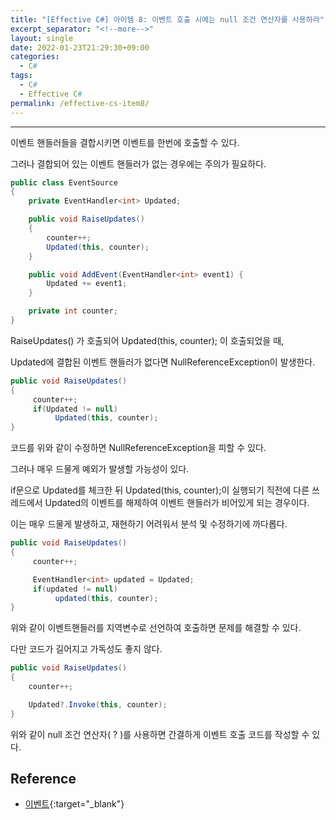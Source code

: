 ```yaml
---
title: "[Effective C#] 아이템 8: 이벤트 호출 시에는 null 조건 연산자를 사용하라"
excerpt_separator: "<!--more-->"
layout: single
date: 2022-01-23T21:29:30+09:00
categories:
  - C#
tags:
  - C#
  - Effective C#
permalink: /effective-cs-item8/
---
```

---
이벤트 핸들러들을 결합시키면 이벤트를 한번에 호출할 수 있다.

그러나 결합되어 있는 이벤트 핸들러가 없는 경우에는 주의가 필요하다.
<!--more-->

```cs
public class EventSource
{
    private EventHandler<int> Updated;

    public void RaiseUpdates()
    {
        counter++;
        Updated(this, counter);
    }

    public void AddEvent(EventHandler<int> event1) {
        Updated += event1;
    }

    private int counter;
}
```
RaiseUpdates() 가 호출되어 Updated(this, counter); 이 호출되었을 때,

Updated에 결합된 이벤트 핸들러가 없다면 NullReferenceException이 발생한다.


```cs
public void RaiseUpdates()
{
     counter++;
     if(Updated != null)
          Updated(this, counter);
}
```
코드를 위와 같이 수정하면 NullReferenceException을 피할 수 있다.

그러나 매우 드물게 예외가 발생할 가능성이 있다.

if문으로 Updated를 체크한 뒤 Updated(this, counter);이 실행되기 직전에 다른 쓰레드에서 Updated의 이벤트를 해제하여 이벤트 핸들러가 비어있게 되는 경우이다.

이는 매우 드물게 발생하고, 재현하기 어려워서 분석 및 수정하기에 까다롭다.


```cs
public void RaiseUpdates()
{
     counter++;

     EventHandler<int> updated = Updated;
     if(updated != null)
          updated(this, counter);
}
```
위와 같이 이벤트핸들러를 지역변수로 선언하여 호출하면 문제를 해결할 수 있다.

다만 코드가 길어지고 가독성도 좋지 않다.


```cs
public void RaiseUpdates()
{
	counter++;

    Updated?.Invoke(this, counter);
}
```
위와 같이 null 조건 연산자( ? )를 사용하면 간결하게 이벤트 호출 코드를 작성할 수 있다.

## Reference
* [이벤트](https://docs.microsoft.com/ko-kr/dotnet/csharp/programming-guide/events/){:target="_blank"}
